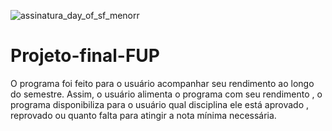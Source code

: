 ![assinatura_day_of_sf_menorr](https://user-images.githubusercontent.com/71513260/151750027-9e9b9c03-30c1-4c8e-8ef0-1a880a87ed55.png)


# Projeto-final-FUP
O programa foi feito para o usuário acompanhar seu rendimento ao longo do semestre. Assim, o usuário alimenta o programa com seu rendimento , o programa disponibiliza para o usuário qual disciplina ele está aprovado , reprovado ou quanto falta para atingir a nota mínima necessária.
